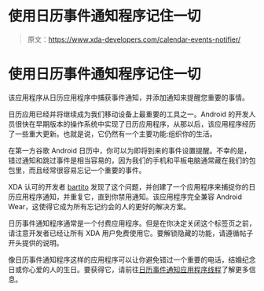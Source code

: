 # 使用日历事件通知程序记住一切

> 原文：<https://www.xda-developers.com/calendar-events-notifier/>

# 使用日历事件通知程序记住一切

该应用程序从日历应用程序中捕获事件通知，并添加通知来提醒您重要的事情。

日历应用已经并将继续成为我们移动设备上最重要的工具之一。Android 的开发人员很快在早期版本的操作系统中实现了日历应用程序，从那以后，该应用程序经历了一些重大更新。也就是说，它仍然有一个主要功能:组织你的生活。

在第一方谷歌 Android 日历中，你可以为即将到来的事件设置提醒。不幸的是，错过通知和跳过事件是相当容易的，因为我们的手机和平板电脑通常藏在我们的包包里，而且经常很容易忘记一个重要的事件。

XDA 认可的开发者 [bartito](http://forum.xda-developers.com/member.php?u=267841) 发现了这个问题，并创建了一个应用程序来捕捉你的日历应用程序通知，并重复它，直到你禁用通知。该应用程序完全兼容 Android Wear，这使得它成为所有忘记约会的人的更好的解决方案。

日历事件通知程序通常是一个付费应用程序。但是在你决定关闭这个标签页之前，请注意开发者已经让所有 XDA 用户免费使用它。要解锁隐藏的功能，请遵循帖子开头提供的说明。

像日历事件通知程序这样的应用程序可以让你避免错过一个重要的电话，结婚纪念日或你心爱的人的生日。要获得它，请前往[日历事件通知应用程序线程](http://forum.xda-developers.com/android/apps-games/app-calendar-events-notifier-t2969613)了解更多信息。